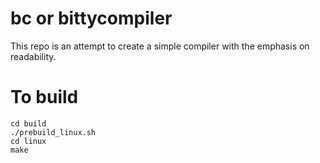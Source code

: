 # bc or bittycompiler
This repo is an attempt to create a simple compiler with the emphasis on readability.

# To build
```
cd build
./prebuild_linux.sh
cd linux
make
```

